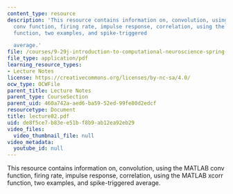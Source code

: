 ```yaml
---
content_type: resource
description: 'This resource contains information on, convolution, using the MATLAB
  conv function, firing rate, impulse response, correlation, using the MATLAB xcorr
  function, two examples, and spike-triggered

  average.'
file: /courses/9-29j-introduction-to-computational-neuroscience-spring-2004/de8f5ce7b83ee51bf8b9ab12ea92eb29_lecture02.pdf
file_type: application/pdf
learning_resource_types:
- Lecture Notes
license: https://creativecommons.org/licenses/by-nc-sa/4.0/
ocw_type: OCWFile
parent_title: Lecture Notes
parent_type: CourseSection
parent_uid: 460a742a-aed6-ba59-52ed-99fe80d2edcf
resourcetype: Document
title: lecture02.pdf
uid: de8f5ce7-b83e-e51b-f8b9-ab12ea92eb29
video_files:
  video_thumbnail_file: null
video_metadata:
  youtube_id: null
---
```

This resource contains information on, convolution, using the MATLAB conv function, firing rate, impulse response, correlation, using the MATLAB xcorr function, two examples, and spike-triggered
average.